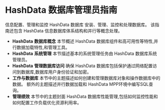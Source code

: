 # HashData 数据库管理员指南

信息配置、管理和监控 HashData 数据库 安装、管理、监控和处理数据库。 该指南还包含 HashData 信息数据库体系结构和并行等概念处理。

* **HashData** **数据库概念**
  本节概述 HashData 数据库组件和高可用性等特性,并行数据加载特性,和管理工具。
* **HashData** **系统管理**
  本节描述基本的系统管理任务由 HashData 数据库系统管理员。
* **HashData** **管理数据库访问**
  确保 HashData 数据库包括保护通过网络配置访问到数据库,数据库用户身份验证和加密。
* **工作与数据库**
  本节中的主题描述如何创建和管理数据库对象和操作数据库中的数据。 额外的主题描述并行数据加载和 HashData MPP环境中编写SQL查询。
* **管理绩效**
  本节中的主题封面 HashData 数据库性能管理,包括如何监控性能和如何配置工作负载优化资源利用率。



